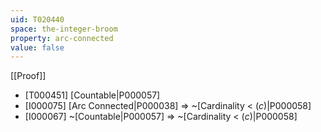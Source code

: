 ```yaml
---
uid: T020440
space: the-integer-broom
property: arc-connected
value: false
---
```

[[Proof]]

* [T000451] [Countable|P000057]
* [I000075] [Arc Connected|P000038] => ~[Cardinality < $\mathfrak(c)$|P000058]
* [I000067] ~[Countable|P000057] => ~[Cardinality < $\mathfrak(c)$|P000058]

